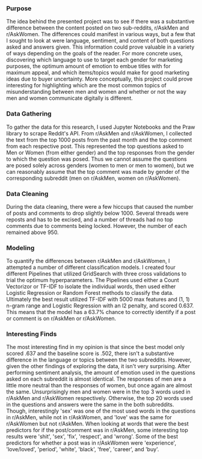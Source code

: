### Purpose
The idea behind the presented project was to see if there was a substantive difference between the content posted on two sub-reddits, r/AskMen and r/AskWomen. The differences could manifest in various ways, but a few that I sought to look at were language, sentiment, and content of both questions asked and answers given. This information could prove valuable in a variety of ways depending on the goals of the reader. For more concrete uses, discovering which language to use to target each gender for marketing purposes, the optimum amount of emotion to embue titles with for maximum appeal, and which items/topics would make for good marketing ideas due to buyer uncertainty. More conceptually, this project could prove interesting for highlighting which are the most common topics of misunderstanding between men and women and whether or not the way men and women communicate digitally is different.

### Data Gathering
To gather the data for this research, I used Jupyter Notebooks and the Praw library to scrape Reddit's API. From r/AskMen and r/AskWomen, I collected the text from the top 1000 posts from the past month and the top comment from each respective post. This represented the top questions asked to Men or Women (from either gender) and the top responses from the gender to which the question was posed. Thus we cannot assume the questions are posed solely across genders (women to men or men to women), but we can reasonably assume that the top comment was made by gender of the corresponding subreddit (men on r/AskMen, women on r/AskWomen).

### Data Cleaning
During the data cleaning, there were a few hiccups that caused the number of posts and comments to drop slightly below 1000. Several threads were reposts and has to be excised, and a number of threads had no top comments due to comments being locked. However, the number of each remained above 950.

### Modeling
To quantify the differences between r/AskMen and r/AskWomen, I attempted a number of different classification models. I created four different Pipelines that utilized GridSearch with three cross validations to trial the optimum hyperparameters. The Pipelines used either a Count Vectorizor or TF-IDF to isolate the individual words, then used either Logistic Regression or Random Forest methods to classify the data. Ultimately the best result utilized TF-IDF with 5000 max features and (1, 1) n-gram range and Logistic Regression with an l2 penalty, and scored 0.637. This means that the model has a 63.7% chance to correctly identify if a post or comment is on r/AskMen or r/AskWomen.

### Interesting Finds
The most interesting find in my opinion is that since the best model only scored .637 and the baseline score is .502, there isn't a substantive difference in the language or topics between the two subreddits. However, given the other findings of exploring the data, it isn't very surprising. After performing sentiment analysis, the amount of emotion used in the questions asked on each subreddit is almost identical. The responses of men are a little more neutral than the responses of women, but once again are almost the same. Unsurprisingly men and women were in the top 3 words used in r/AskMen and r/AskWomen respectively. Otherwise, the top 20 words used in the questions and answers were the same in the both subreddits. Though, interestingly 'sex' was one of the most used words in the questions in r/AskMen, while not in r/AskWomen, and 'love' was the same for r/AskWomen but not r/AskMen. When looking at words that were the best predictors for if the post/comment was in r/AskMen, some interesting top results were 'shit', 'sex', 'fix', 'respect', and 'wrong'. Some of the best predictors for whether a post was in r/AskWomen were 'experience', 'love/loved', 'period', 'white', 'black', 'free', 'career', and 'buy'. 